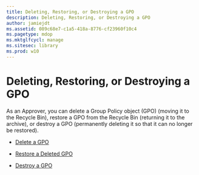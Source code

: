 ```yaml
---
title: Deleting, Restoring, or Destroying a GPO
description: Deleting, Restoring, or Destroying a GPO
author: jamiejdt
ms.assetid: 089c68e7-c1a5-418a-8776-cf23960f10c4
ms.pagetype: mdop
ms.mktglfcycl: manage
ms.sitesec: library
ms.prod: w10
---
```



# Deleting, Restoring, or Destroying a GPO


As an Approver, you can delete a Group Policy object (GPO) (moving it to the Recycle Bin), restore a GPO from the Recycle Bin (returning it to the archive), or destroy a GPO (permanently deleting it so that it can no longer be restored).

-   [Delete a GPO](delete-a-gpo-approver.md)

-   [Restore a Deleted GPO](restore-a-deleted-gpo.md)

-   [Destroy a GPO](destroy-a-gpo.md)

 

 





